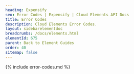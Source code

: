 ```yaml
---
heading: Expensify
seo: Error Codes | Expensify | Cloud Elements API Docs
title: Error Codes
description: Cloud Elements Error Codes.
layout: sidebarelementdoc
breadcrumbs: /docs/elements.html
elementId: 675
parent: Back to Element Guides
order: 40
sitemap: false
---
```


{% include error-codes.md %}
